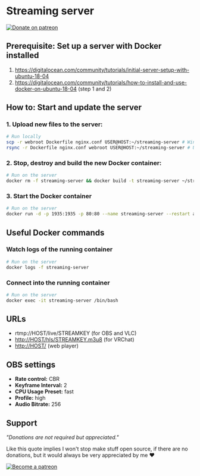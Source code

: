 # Streaming server

[![Donate on patreon](https://badgen.net/badge/donate%20on/patreon/orange)](https://patreon.com/simonknittel)

## Prerequisite: Set up a server with Docker installed

1. <https://digitalocean.com/community/tutorials/initial-server-setup-with-ubuntu-18-04>
2. <https://digitalocean.com/community/tutorials/how-to-install-and-use-docker-on-ubuntu-18-04> (step 1 and 2)


## How to: Start and update the server

### 1. Upload new files to the server:

```sh
# Run locally
scp -r webroot Dockerfile nginx.conf USER@HOST:~/streaming-server # Windows
rsync -r Dockerfile nginx.conf webroot USER@HOST:~/streaming-server # Unix (macOS, Linux)
```

### 2. Stop, destroy and build the new Docker container:

```sh
# Run on the server
docker rm -f streaming-server && docker build -t streaming-server ~/streaming-server
```

### 3. Start the Docker container

```sh
# Run on the server
docker run -d -p 1935:1935 -p 80:80 --name streaming-server --restart always streaming-server
```


## Useful Docker commands

### Watch logs of the running container

```sh
# Run on the server
docker logs -f streaming-server
```

### Connect into the running container

```sh
# Run on the server
docker exec -it streaming-server /bin/bash
```


## URLs

* rtmp://HOST/live/STREAMKEY (for OBS and VLC)
* <http://HOST/hls/STREAMKEY.m3u8> (for VRChat)
* <http://HOST/> (web player)


## OBS settings

* **Rate control:** CBR
* **Keyframe Interval:** 2
* **CPU Usage Preset:** fast
* **Profile:** high
* **Audio Bitrate:** 256


## Support

_"Donations are not required but appreciated."_

Like this quote implies I won't stop make stuff open source, if there are no donations, but it would always be very appreciated by me ❤

[![Become a patreon](https://c5.patreon.com/external/logo/become_a_patron_button.png)](https://patreon.com/simonknittel)
